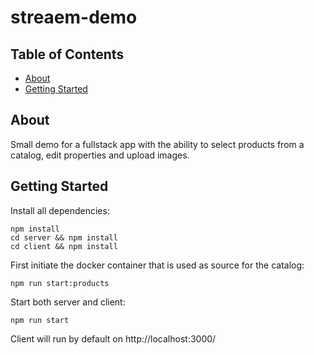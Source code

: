 # streaem-demo

## Table of Contents

-   [About](#about)
-   [Getting Started](#getting_started)

## About <a name = "about"></a>

Small demo for a fullstack app with the ability to select products from a catalog, edit properties and upload images.

## Getting Started <a name = "getting_started"></a>

Install all dependencies:

```
npm install
cd server && npm install
cd client && npm install
```

First initiate the docker container that is used as source for the catalog:

```
npm run start:products
```

Start both server and client:

```
npm run start
```

Client will run by default on http://localhost:3000/
